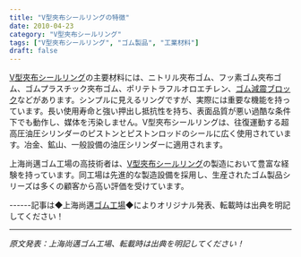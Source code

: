 ```yaml
---
title: "V型夾布シールリングの特徴"
date: 2010-04-23
category: "V型夾布シールリング"
tags: ["V型夾布シールリング", "ゴム製品", "工業材料"]
draft: false
---
```


[V型夾布シールリング](http://www.smpolymer.com/vxingjiabumifengquan/)の主要材料には、ニトリル夾布ゴム、フッ素ゴム夾布ゴム、ゴムプラスチック夾布ゴム、ポリテトラフルオロエチレン、[ゴム減震ブロック](http://www.smpolymer.com/)などがあります。シンプルに見えるリングですが、実際には重要な機能を持っています。長い使用寿命と強い押出し抵抗性を持ち、表面品質が悪い過酷な条件下でも動作し、媒体を汚染しません。V型夾布シールリングは、往復運動する超高圧油圧シリンダーのピストンとピストンロッドのシールに広く使用されています。冶金、鉱山、一般設備の油圧シリンダーに適用されます。

上海尚邁ゴム工場の高技術者は、[V型夾布シールリング](http://www.smpolymer.com/vxingjiabumifengquan/)の製造において豊富な経験を持っています。同工場は先進的な製造設備を採用し、生産されたゴム製品シリーズは多くの顧客から高い評価を受けています。

------記事は◆上海尚邁[ゴム工場](http://www.smpolymer.com/)◆によりオリジナル発表、転載時は出典を明記してください！

---

*原文発表：上海尚邁ゴム工場、転載時は出典を明記してください！*